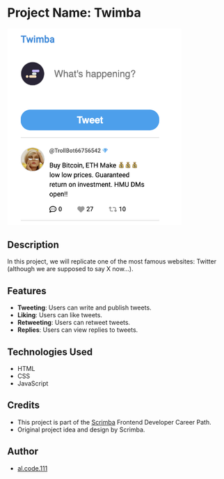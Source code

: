 # Project Name: Twimba

<img src="images/twimba-screenshot.png" alt="Website Screenshot" width="400">

## Description

In this project, we will replicate one of the most famous websites: Twitter (although we are supposed to say X now...).

## Features

- **Tweeting**: Users can write and publish tweets.
- **Liking**: Users can like tweets.
- **Retweeting**: Users can retweet tweets.
- **Replies**: Users can view replies to tweets.

## Technologies Used

- HTML
- CSS
- JavaScript

## Credits

- This project is part of the [Scrimba](https://scrimba.com/learn/frontend) Frontend Developer Career Path.
- Original project idea and design by Scrimba.

## Author

- [al.code.111](https://github.com/alcode111)
